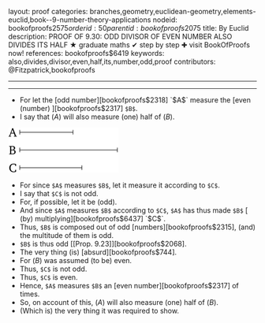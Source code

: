layout: proof
categories: branches,geometry,euclidean-geometry,elements-euclid,book--9-number-theory-applications
nodeid: bookofproofs$2575
orderid: 50
parentid: bookofproofs$2075
title: By Euclid
description: PROOF OF 9.30: ODD DIVISOR OF EVEN NUMBER ALSO DIVIDES ITS HALF &#9733; graduate maths &#10004; step by step &#10010; visit BookOfProofs now!
references: bookofproofs$6419
keywords: also,divides,divisor,even,half,its,number,odd,proof
contributors: @Fitzpatrick,bookofproofs

---


---



* For let the [odd number][bookofproofs$2318] `$A$` measure the [even (number) ][bookofproofs$2317] `$B$`.
* I say that ($A$) will also measure (one) half of ($B$).

![fig30e](https://github.com/bookofproofs/bookofproofs.github.io/blob/main/_sources/_assets/images/euclid/Book09/fig30e.png?raw=true)

* For since `$A$` measures `$B$`, let it measure it according to `$C$`.
* I say that `$C$` is not odd.
* For, if possible, let it be (odd).
* And since `$A$` measures `$B$` according to `$C$`, `$A$` has thus made `$B$` [ (by) multiplying][bookofproofs$6437] `$C$`.
* Thus, `$B$` is composed out of odd [numbers][bookofproofs$2315], (and) the multitude of them is odd.
* `$B$` is thus odd [[Prop. 9.23]][bookofproofs$2068].
* The very thing (is) [absurd][bookofproofs$744].
* For ($B$) was assumed (to be) even.
* Thus, `$C$` is not odd.
* Thus, `$C$` is even.
* Hence, `$A$` measures `$B$` an [even number][bookofproofs$2317] of times.
* So, on account of this, ($A$) will also measure (one) half of ($B$).
* (Which is) the very thing it was required to show.
